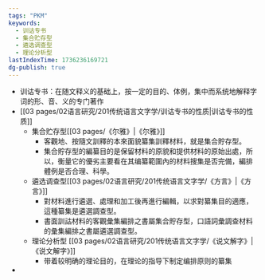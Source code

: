 ```yaml
---
tags: "PKM"
keywords:
  - 训诂专书
  - 集合贮存型
  - 遴选调查型
  - 理论分析型
lastIndexTime: 1736236169721
dg-publish: true
---
```

- 训诂专书：在随文释义的基础上，按一定的目的、体例，集中而系统地解释字词的形、音、义的专门著作
- [[03 pages/02语言研究/201传统语言文字学/训诂专书的性质\|训诂专书的性质]]
	- 集合贮存型[[03 pages/《尔雅》\|《尔雅》]]
		- 客觀地、按隨文訓釋的本來面貌纂集訓釋材料，就是集合貯存型。
		- 集合貯存型的編纂目的是保留材料的原貌和提供材料的原始出處，所以，衡量它的優劣主要看在其编纂範圍內的材料搜集是否完備，編排體例是否合理、科學。
	- 遴选调查型[[03 pages/02语言研究/201传统语言文字学/《方言》\|《方言》]]
		- 對材料進行遴選、處理和加工後再進行編輯，以求對纂集目的適應，這種纂集是遴選調查型。
		- 書面訓詁材料的客觀彙集編排之書屬集合貯存型，口語詞彙調查材料的彙集編排之書屬遴選調查型。
	- 理论分析型 [[03 pages/02语言研究/201传统语言文字学/《说文解字》\|《说文解字》]]
		- 带着较明确的理论目的，在理论的指导下制定编排原则的纂集
-
